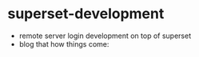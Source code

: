 # superset-development
- remote server login development on top of superset
- blog that how things come: 
